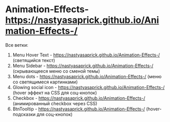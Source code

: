 # Animation-Effects-https://nastyasaprick.github.io/Animation-Effects-/

Все ветки:
1. Menu Hover Text - https://nastyasaprick.github.io/Animation-Effects-/  (светящийся текст) 
2. Menu Sidebar - https://nastyasaprick.github.io/Animation-Effects-/     (скрывающееся меню со сменой темы)
3. Menu dots - https://nastyasaprick.github.io/Animation-Effects-/         (меню co светящимеся картинками)
4. Glowing social icon - https://nastyasaprick.github.io/Animation-Effects-/  (hover эффект на CSS для соц-кнопок)
5. Checkbox - https://nastyasaprick.github.io/Animation-Effects-/ (анимированный сheckbox через CSS)
6. BtnTooltip - https://nastyasaprick.github.io/Animation-Effects-/ (hover-подсказки для соц-кнопок)
